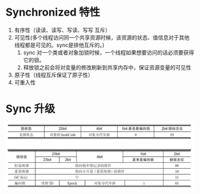 # Synchronized 特性
1. 有序性（读读、读写、写读、写写 互斥）
2. 可见性(多个线程访问同一个共享资源时候，该资源的状态、值信息对于其他线程都是可见的。sync是排他互斥的。)
   1. sync 对一个类或者对象加锁时候，一个线程如果想要访问的话必须要获得它的锁。
   2. 释放锁之前会将对变量的修改刷新到共享内存中，保证资源变量的可见性
3. 原子性（线程互斥保证了原子性）
4. 可重入性
# Sync 升级
![Sync-MarkWord.png](img%2FSync-MarkWord.png)

